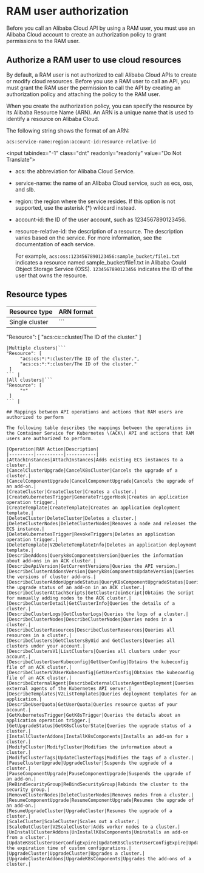 # RAM user authorization

Before you call an Alibaba Cloud API by using a RAM user, you must use an Alibaba Cloud account to create an authorization policy to grant permissions to the RAM user.

## Authorize a RAM user to use cloud resources

By default, a RAM user is not authorized to call Alibaba Cloud APIs to create or modify cloud resources. Before you use a RAM user to call an API, you must grant the RAM user the permission to call the API by creating an authorization policy and attaching the policy to the RAM user.

When you create the authorization policy, you can specify the resource by its Alibaba Resource Name \(ARN\). An ARN is a unique name that is used to identify a resource on Alibaba Cloud.

The following string shows the format of an ARN:

```
acs:service-name:region:account-id:resource-relative-id
```

<input tabindex="-1" class="dnt" readonly="readonly" value="Do Not Translate"\>

-   acs: the abbreviation for Alibaba Cloud Service.
-   service-name: the name of an Alibaba Cloud service, such as ecs, oss, and slb.
-   region: the region where the service resides. If this option is not supported, use the asterisk \(\*\) wildcard instead.

-   account-id: the ID of the user account, such as 1234567890123456.

-   resource-relative-id: the description of a resource. The description varies based on the service. For more information, see the documentation of each service.

    For example, `acs:oss:1234567890123456:sample_bucket/file1.txt` indicates a resource named sample\_bucket/file1.txt in Alibaba Could Object Storage Service \(OSS\). `1234567890123456` indicates the ID of the user that owns the resource.


## Resource types

|Resource type|ARN format|
|-------------|----------|
|Single cluster|```
"Resource": [
     "acs:cs:*:*:cluster/The ID of the cluster."
 ]
``` |
|Multiple clusters|```
"Resource": [
     "acs:cs:*:*:cluster/The ID of the cluster.",
     "acs:cs:*:*:cluster/The ID of the cluster."
 ]
``` |
|All clusters|```
"Resource": [
     "*"
 ]
``` |

## Mappings between API operations and actions that RAM users are authorized to perform

The following table describes the mappings between the operations in the Container Service for Kubernetes \(ACK\) API and actions that RAM users are authorized to perform.

|Operation|RAM Action|Description|
|---------|----------|-----------|
|AttachInstances|AttachInstances|Adds existing ECS instances to a cluster.|
|CancelClusterUpgrade|CancelK8sCluster|Cancels the upgrade of a cluster.|
|CancelComponentUpgrade|CancelComponentUpgrade|Cancels the upgrade of an add-on.|
|CreateCluster|CreateCluster|Creates a cluster.|
|CreateKubernetesTrigger|GenerateTriggerHook|Creates an application operation trigger.|
|CreateTemplate|CreateTemplate|Creates an application deployment template.|
|DeleteCluster|DeleteCluster|Deletes a cluster.|
|DeleteClusterNodes|DeleteClusterNodes|Removes a node and releases the ECS instance.|
|DeleteKubernetesTrigger|RevokeTriggers|Deletes an application operation trigger.|
|DeleteTemplate|V2DeleteTemplateInfo|Deletes an application deployment template.|
|DescribeAddons|Queryk8sComponentsVersion|Queries the information about add-ons in an ACK cluster.|
|DescribeApiVersion|GetCurrentVersions|Queries the API version.|
|DescribeClusterAddonsVersion|Queryk8sComponentsUpdateVersion|Queries the versions of cluster add-ons.|
|DescribeClusterAddonUpgradeStatus|QueryK8sComponentUpgradeStatus|Queries the upgrade status of an add-on in an ACK cluster.|
|DescribeClusterAttachScripts|GetClusterJoinScript|Obtains the script for manually adding nodes to the ACK cluster.|
|DescribeClusterDetail|GetClusterInfo|Queries the details of a cluster.|
|DescribeClusterLogs|GetClusterLogs|Queries the logs of a cluster.|
|DescribeClusterNodes|DescribeClusterNodes|Queries nodes in a cluster.|
|DescribeClusterResources|DescribeClusterResources|Queries all resources in a cluster.|
|DescribeClusters|GetClustersByUid and GetClusters|Queries all clusters under your account.|
|DescribeClustersV1|ListClusters|Queries all clusters under your account.|
|DescribeClusterUserKubeconfig|GetUserConfig|Obtains the kubeconfig file of an ACK cluster.|
|DescribeClusterV2UserKubeconfig|GetUserConfig|Obtains the kubeconfig file of an ACK cluster.|
|DescribeExternalAgent|DescribeExternalClusterAgentDeployment|Queries external agents of the Kubernetes API server.|
|DescribeTemplates|V2ListTemplates|Queries deployment templates for an application.|
|DescribeUserQuota|GetUserQuota|Queries resource quotas of your account.|
|GetKubernetesTrigger|GetK8sTrigger|Queries the details about an application operation trigger.|
|GetUpgradeStatus|GetK8sClusterState|Queries the upgrade status of a cluster.|
|InstallClusterAddons|InstallK8sComponents|Installs an add-on for a cluster.|
|ModifyCluster|ModifyCluster|Modifies the information about a cluster.|
|ModifyClusterTags|UpdateClusterTags|Modifies the tags of a cluster.|
|PauseClusterUpgrade|UpgradeCluster|Suspends the upgrade of a cluster.|
|PauseComponentUpgrade|PauseComponentUpgrade|Suspends the upgrade of an add-on.|
|ReBindSecurityGroup|ReBindSecurityGroup|Rebinds the cluster to the security group.|
|RemoveClusterNodes|DeleteClusterNodes|Removes nodes from a cluster.|
|ResumeComponentUpgrade|ResumeComponentUpgrade|Resumes the upgrade of an add-on.|
|ResumeUpgradeCluster|UpgradeCluster|Resumes the upgrade of a cluster.|
|ScaleCluster|ScaleCluster|Scales out a cluster.|
|ScaleOutCluster|V2ScaleCluster|Adds worker nodes to a cluster.|
|UnInstallClusterAddons|UnInstallK8sComponents|Uninstalls an add-on from a cluster.|
|UpdateK8sClusterUserConfigExpire|UpdateK8sClusterUserConfigExpire|Updates the expiration time of custom configurations.|
|UpgradeCluster|UpgradeCluster|Upgrades a cluster.|
|UpgradeClusterAddons|UpgradeK8sComponents|Upgrades the add-ons of a cluster.|


